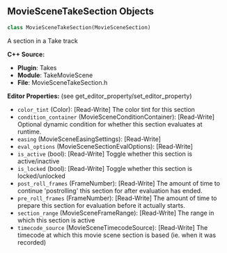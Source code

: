 ## MovieSceneTakeSection Objects

```python
class MovieSceneTakeSection(MovieSceneSection)
```

A section in a Take track

**C++ Source:**

- **Plugin**: Takes
- **Module**: TakeMovieScene
- **File**: MovieSceneTakeSection.h

**Editor Properties:** (see get_editor_property/set_editor_property)

- ``color_tint`` (Color):  [Read-Write] The color tint for this section
- ``condition_container`` (MovieSceneConditionContainer):  [Read-Write] Optional dynamic condition for whether this section evaluates at runtime.
- ``easing`` (MovieSceneEasingSettings):  [Read-Write]
- ``eval_options`` (MovieSceneSectionEvalOptions):  [Read-Write]
- ``is_active`` (bool):  [Read-Write] Toggle whether this section is active/inactive
- ``is_locked`` (bool):  [Read-Write] Toggle whether this section is locked/unlocked
- ``post_roll_frames`` (FrameNumber):  [Read-Write] The amount of time to continue 'postrolling' this section for after evaluation has ended.
- ``pre_roll_frames`` (FrameNumber):  [Read-Write] The amount of time to prepare this section for evaluation before it actually starts.
- ``section_range`` (MovieSceneFrameRange):  [Read-Write] The range in which this section is active
- ``timecode_source`` (MovieSceneTimecodeSource):  [Read-Write] The timecode at which this movie scene section is based (ie. when it was recorded)

<a id="unreal.MovieSceneTakeSettings"></a>